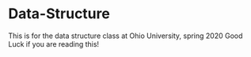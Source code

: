 # Data-Structure
This is for the data structure class at Ohio University, spring 2020
Good Luck if you are reading this!
